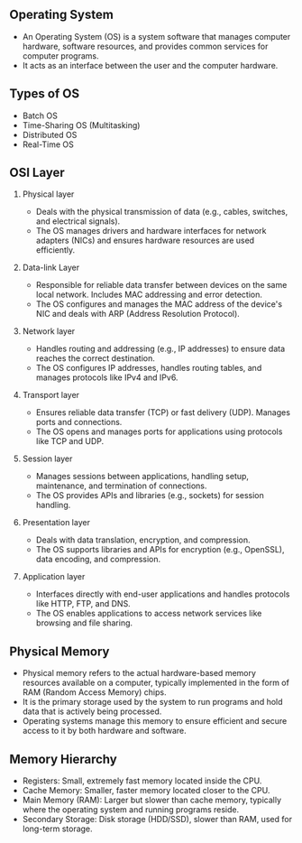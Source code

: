 ##  Operating System
- An Operating System (OS) is a system software that manages computer hardware, software resources, and provides common services for computer programs.
- It acts as an interface between the user and the computer hardware.    

## Types of OS
- Batch OS
- Time-Sharing OS (Multitasking)
- Distributed OS
- Real-Time OS

## OSI Layer 
1. Physical layer
    - Deals with the physical transmission of data (e.g., cables, switches, and electrical signals). 
    - The OS manages drivers and hardware interfaces for network adapters (NICs) and ensures hardware resources are used efficiently.

1. Data-link Layer
    - Responsible for reliable data transfer between devices on the same local network. Includes MAC addressing and error detection.
    - The OS configures and manages the MAC address of the device's NIC and deals with ARP (Address Resolution Protocol).

1. Network layer
    - Handles routing and addressing (e.g., IP addresses) to ensure data reaches the correct destination.
    - The OS configures IP addresses, handles routing tables, and manages protocols like IPv4 and IPv6.

1. Transport layer
    - Ensures reliable data transfer (TCP) or fast delivery (UDP). Manages ports and connections.
    - The OS opens and manages ports for applications using protocols like TCP and UDP.

1. Session layer
    - Manages sessions between applications, handling setup, maintenance, and termination of connections.
    - The OS provides APIs and libraries (e.g., sockets) for session handling.

1. Presentation layer
    - Deals with data translation, encryption, and compression.
    - The OS supports libraries and APIs for encryption (e.g., OpenSSL), data encoding, and compression.

1. Application layer
    - Interfaces directly with end-user applications and handles protocols like HTTP, FTP, and DNS.
    - The OS enables applications to access network services like browsing and file sharing.

## Physical Memory
- Physical memory refers to the actual hardware-based memory resources available on a computer, typically implemented in the form of RAM (Random Access Memory) chips.
- It is the primary storage used by the system to run programs and hold data that is actively being processed.
- Operating systems manage this memory to ensure efficient and secure access to it by both hardware and software.

## Memory Hierarchy
- Registers: Small, extremely fast memory located inside the CPU.
- Cache Memory: Smaller, faster memory located closer to the CPU.
- Main Memory (RAM): Larger but slower than cache memory, typically where the operating system and running programs reside.
- Secondary Storage: Disk storage (HDD/SSD), slower than RAM, used for long-term storage.